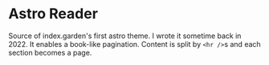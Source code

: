 # Astro Reader

Source of index.garden's first astro theme. I wrote it sometime back in 2022. It
enables a book-like pagination. Content is split by `<hr />`s and each
section becomes a page.